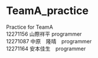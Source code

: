 # TeamA_practice
Practice for TeamA  
12271156 山際祥平 programmer  
12271087 中原　隆晴　programmer  
12271164 安本佳生　programmer